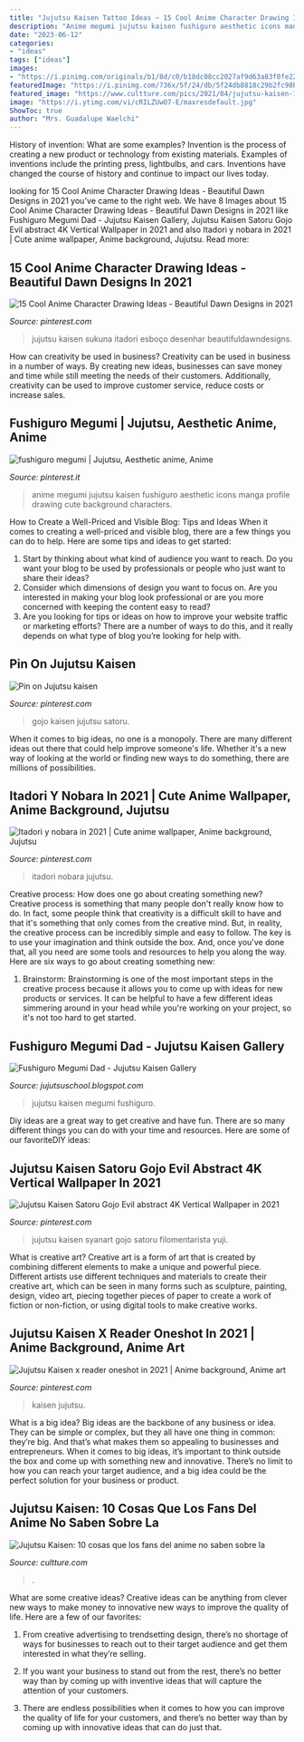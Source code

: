 ```yaml
---
title: "Jujutsu Kaisen Tattoo Ideas ~ 15 Cool Anime Character Drawing Ideas"
description: "Anime megumi jujutsu kaisen fushiguro aesthetic icons manga profile drawing cute background characters"
date: "2023-06-12"
categories:
- "ideas"
tags: ["ideas"]
images:
- "https://i.pinimg.com/originals/b1/8d/c0/b18dc08cc2027af9d63a83f0fe223508.gif"
featuredImage: "https://i.pinimg.com/736x/5f/24/db/5f24db8818c29b2fc98b289cc8bd1ef1.jpg"
featured_image: "https://www.cultture.com/pics/2021/04/jujutsu-kaisen-10-cosas-que-los-fans-del-anime-no-saben-sobre-la-energia-maldita.jpg"
image: "https://i.ytimg.com/vi/cRILZUwO7-E/maxresdefault.jpg"
ShowToc: true
author: "Mrs. Guadalupe Waelchi"
---
```



History of invention: What are some examples?
Invention is the process of creating a new product or technology from existing materials. Examples of inventions include the printing press, lightbulbs, and cars. Inventions have changed the course of history and continue to impact our lives today.

	

		
looking for 15 Cool Anime Character Drawing Ideas - Beautiful Dawn Designs in 2021 you've came to the right web. We have 8 Images about 15 Cool Anime Character Drawing Ideas - Beautiful Dawn Designs in 2021 like Fushiguro Megumi Dad - Jujutsu Kaisen Gallery, Jujutsu Kaisen Satoru Gojo Evil abstract 4K Vertical Wallpaper in 2021 and also Itadori y nobara in 2021 | Cute anime wallpaper, Anime background, Jujutsu. Read more:
		
    
## 15 Cool Anime Character Drawing Ideas - Beautiful Dawn Designs In 2021

<img loading=lazy src="https://i.pinimg.com/736x/17/bf/7b/17bf7b3399c995cef6a0547467b4d074.jpg" onerror="this.onerror=null;this.src='https://tse1.mm.bing.net/th?id=OIP.OABZ7ZeI-j6WHV0C1ro_EAHaHa&amp;pid=15.1';" alt="15 Cool Anime Character Drawing Ideas - Beautiful Dawn Designs in 2021">

_Source: pinterest.com_

>jujutsu kaisen sukuna itadori esboço desenhar beautifuldawndesigns. 

	

How can creativity be used in business?
Creativity can be used in business in a number of ways. By creating new ideas, businesses can save money and time while still meeting the needs of their customers. Additionally, creativity can be used to improve customer service, reduce costs or increase sales.

    
## Fushiguro Megumi | Jujutsu, Aesthetic Anime, Anime

<img loading=lazy src="https://i.pinimg.com/736x/71/f3/77/71f3773959c6d7c98579eca8eb21b954.jpg" onerror="this.onerror=null;this.src='https://tse2.mm.bing.net/th?id=OIP.hBPGH0MDYMKjbIAhg75OQQHaHa&amp;pid=15.1';" alt="fushiguro megumi | Jujutsu, Aesthetic anime, Anime">

_Source: pinterest.it_

>anime megumi jujutsu kaisen fushiguro aesthetic icons manga profile drawing cute background characters. 

	

How to Create a Well-Priced and Visible Blog: Tips and Ideas
When it comes to creating a well-priced and visible blog, there are a few things you can do to help. Here are some tips and ideas to get started: 
1. Start by thinking about what kind of audience you want to reach. Do you want your blog to be used by professionals or people who just want to share their ideas? 
2. Consider which dimensions of design you want to focus on. Are you interested in making your blog look professional or are you more concerned with keeping the content easy to read? 
3. Are you looking for tips or ideas on how to improve your website traffic or marketing efforts? There are a number of ways to do this, and it really depends on what type of blog you’re looking for help with. 

    
## Pin On Jujutsu Kaisen

<img loading=lazy src="https://i.pinimg.com/736x/5f/24/db/5f24db8818c29b2fc98b289cc8bd1ef1.jpg" onerror="this.onerror=null;this.src='https://tse2.mm.bing.net/th?id=OIP.yvpsUgpGB5poIYIx-rQaSgHaGV&amp;pid=15.1';" alt="Pin on Jujutsu kaisen">

_Source: pinterest.com_

>gojo kaisen jujutsu satoru. 

	

When it comes to big ideas, no one is a monopoly. There are many different ideas out there that could help improve someone's life. Whether it's a new way of looking at the world or finding new ways to do something, there are millions of possibilities. 

    
## Itadori Y Nobara In 2021 | Cute Anime Wallpaper, Anime Background, Jujutsu

<img loading=lazy src="https://i.pinimg.com/736x/4e/a0/51/4ea0514beabbc81f552e4cd3478402ab.jpg" onerror="this.onerror=null;this.src='https://tse2.mm.bing.net/th?id=OIP.K87PgXA3iYcym71SHz6vnAHaL2&amp;pid=15.1';" alt="Itadori y nobara in 2021 | Cute anime wallpaper, Anime background, Jujutsu">

_Source: pinterest.com_

>itadori nobara jujutsu. 

	

Creative process: How does one go about creating something new?
Creative process is something that many people don't really know how to do. In fact, some people think that creativity is a difficult skill to have and that it's something that only comes from the creative mind. But, in reality, the creative process can be incredibly simple and easy to follow. The key is to use your imagination and think outside the box. And, once you've done that, all you need are some tools and resources to help you along the way. Here are six ways to go about creating something new: 
1) Brainstorm: Brainstorming is one of the most important steps in the creative process because it allows you to come up with ideas for new products or services. It can be helpful to have a few different ideas simmering around in your head while you're working on your project, so it's not too hard to get started.

    
## Fushiguro Megumi Dad - Jujutsu Kaisen Gallery

<img loading=lazy src="https://i.ytimg.com/vi/cRILZUwO7-E/maxresdefault.jpg" onerror="this.onerror=null;this.src='https://tse2.mm.bing.net/th?id=OIP.B1Kcpw24-MuU7HSB-zePOQHaEK&amp;pid=15.1';" alt="Fushiguro Megumi Dad - Jujutsu Kaisen Gallery">

_Source: jujutsuschool.blogspot.com_

>jujutsu kaisen megumi fushiguro. 

	

Diy ideas are a great way to get creative and have fun. There are so many different things you can do with your time and resources. Here are some of our favoriteDIY ideas:

    
## Jujutsu Kaisen Satoru Gojo Evil Abstract 4K Vertical Wallpaper In 2021

<img loading=lazy src="https://i.pinimg.com/736x/ff/b4/e7/ffb4e76f547f7a77d0bf93a8b52fa7a5.jpg" onerror="this.onerror=null;this.src='https://tse3.mm.bing.net/th?id=OIP.6vYN3h_Z3FVfbjdIfC1lEQHaNO&amp;pid=15.1';" alt="Jujutsu Kaisen Satoru Gojo Evil abstract 4K Vertical Wallpaper in 2021">

_Source: pinterest.com_

>jujutsu kaisen syanart gojo satoru filomentarista yuji. 

	

What is creative art?
Creative art is a form of art that is created by combining different elements to make a unique and powerful piece. Different artists use different techniques and materials to create their creative art, which can be seen in many forms such as sculpture, painting, design, video art, piecing together pieces of paper to create a work of fiction or non-fiction, or using digital tools to make creative works.

    
## Jujutsu Kaisen X Reader Oneshot In 2021 | Anime Background, Anime Art

<img loading=lazy src="https://i.pinimg.com/originals/b1/8d/c0/b18dc08cc2027af9d63a83f0fe223508.gif" onerror="this.onerror=null;this.src='https://tse2.mm.bing.net/th?id=OIP.sY3AjMICevnWOoPw_iI1CAHaD8&amp;pid=15.1';" alt="Jujutsu Kaisen x reader oneshot in 2021 | Anime background, Anime art">

_Source: pinterest.com_

>kaisen jujutsu. 

	

What is a big idea?
Big ideas are the backbone of any business or idea. They can be simple or complex, but they all have one thing in common: they’re big. And that’s what makes them so appealing to businesses and entrepreneurs. When it comes to big ideas, it’s important to think outside the box and come up with something new and innovative. There’s no limit to how you can reach your target audience, and a big idea could be the perfect solution for your business or product.

    
## Jujutsu Kaisen: 10 Cosas Que Los Fans Del Anime No Saben Sobre La

<img loading=lazy src="https://www.cultture.com/pics/2021/04/jujutsu-kaisen-10-cosas-que-los-fans-del-anime-no-saben-sobre-la-energia-maldita.jpg" onerror="this.onerror=null;this.src='https://tse1.mm.bing.net/th?id=OIP.mRFBy9h0EVgK8DEFX8XTdgHaDt&amp;pid=15.1';" alt="Jujutsu Kaisen: 10 cosas que los fans del anime no saben sobre la">

_Source: cultture.com_

>. 

	

What are some creative ideas?
Creative ideas can be anything from clever new ways to make money to innovative new ways to improve the quality of life. Here are a few of our favorites: 
1) From creative advertising to trendsetting design, there’s no shortage of ways for businesses to reach out to their target audience and get them interested in what they’re selling.

2) If you want your business to stand out from the rest, there’s no better way than by coming up with inventive ideas that will capture the attention of your customers.

3) There are endless possibilities when it comes to how you can improve the quality of life for your customers, and there’s no better way than by coming up with innovative ideas that can do just that.


